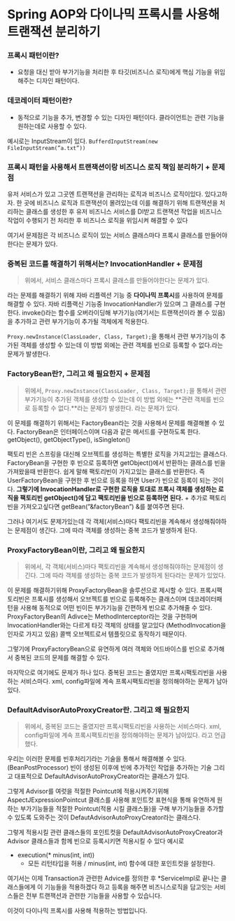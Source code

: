 # Spring AOP와 다이나믹 프록시를 사용해 트랜잭션 분리하기

### **프록시 패턴이란?**

- 요청을 대신 받아 부가기능을 처리한 후 타깃(비즈니스 로직)에게 핵심 기능을 위임해주는 디자인 패턴이다.

### **데코레이터 패턴이란?**

- 동적으로 기능을 추가, 변경할 수 있는 디자인 패턴이다. 클라이언트는 관련 기능을 원하는데로 사용할 수 있다.

예시로는 InputStream이 있다. `BufferdInputStream(new FileInputStream(”a.txt”))`

### **프록시 패턴을 사용해서 트랜잭션이랑 비즈니스 로직 책임 분리하기 + 문제점**

유저 서비스가 있고 그곳엔 트랜잭션을 관리하는 로직과 비즈니스 로직이있다. 있다고하자. 한 곳에 비즈니스 로직과 트랜잭션이 몰려있는데 이를 해결하기 위해 트랜잭션을 처리하는 클래스를 생성한 후 유저 비즈니스 서비스를 DI받고 트랜잭션 작업을 비즈니스 작업이 수행되기 전 처리한 후 비즈니스 로직을 위임시켜 해결할 수 있다

여기서 문제점은 각 비즈니스 로직이 있는 서비스 클래스마다 프록시 클래스를 만들어야한다는 문제가 있다.

### **중복된 코드를 해결하기 위해서는? InvocationHandler + 문제점**

> 위에서, 서비스 클래스마다 프록시 클래스를 만들어야한다는 문제가 있다.
> 

라는 문제를 해결하기 위해 자바 리플렉션 기능 중 **다이나믹 프록시**를 사용하여 문제를 해결할 수 있다. 자바 리플랙신 기능중 InvocationHandler가 있으며 그 클래스를 구현한다. invoke()라는 함수를 오버라이딩해 부가기능(여기서는 트랜잭션이라 볼 수 있음)을 추가하고 관련 부가기능이 추가될 객체에게 적용한다.  

`Proxy.newInstance(ClassLoader, Class, Target);`을 통해서 관련 부가기능이 추가된 객체를 생성할 수 있는데 이 방법 외에는 관련 객체를 빈으로 등록할 수 없다.라는 문제가 발생한다.

### FactoryBean란?, 그리고 왜 필요한지 + 문제점

> 위에서, `Proxy.newInstance(ClassLoader, Class, Target);`을 통해서 관련 부가기능이 추가된 객체를 생성할 수 있는데 이 방법 외에는 **관련 객체를 빈으로 등록할 수 없다.**라는 문제가 발생한다. 라는 문제가 있다.
> 

이 문제를 해결하기 위해서는 FactoryBean라는 것을 사용해서 문제를 해결해볼 수 있다. FactoryBean은 인터페이스이며 다음과 같은 메서드를 구현하도록 한다. getObject(), getObjectType(), isSingleton()

팩토리 빈은 스프링을 대신해 오브젝트를 생성하는 특별한 로직을 가지고있는 클래스다. FactoryBean을 구현한 후 빈으로 등록하면 getObject()에서 반환하는 클래스를 빈을 가져왔을때 반환한다. 쉽게 말해 팩토리빈이 가지고있는 클래스를 반환한다. 즉 UserFactoryBean을 구현한 후 빈으로 등록을 하면 User가 빈으로 등록이 되는 것이다. **그렇기에 InvocationHandler로 구현한 로직을 토대로 프록시 객체를 생성하는 로직을 팩토리빈 getObject()에 담고 팩토리빈을 빈으로 등록하면 된다.** + 추가로 팩토리빈을 가져오고싶다면 getBean(”&factoryBean”) &를 붙여주면 된다.

그러나 여기서도 문제가있는데 각 객체(서비스)마다 팩토리빈을 계속해서 생성해줘야하는 문제점이 생긴다. 그에 따라 객체를 생성하는 중복 코드가 발생하게 된다.

### ProxyFactoryBean이란, 그리고 왜 필요한지

> 위에서, 각 객체(서비스)마다 팩토리빈을 계속해서 생성해줘야하는 문제점이 생긴다. 그에 따라 객체를 생성하는 중복 코드가 발생하게 된다라는 문제가 있었다.
> 

이 문제를 해결하기위해 ProxyFactoryBean을 솔루션으로 제시할 수 있다. 프록시팩토리빈은 프록시를 생성해서 오브젝트를 빈으로 등록해주는 클래스이며 데코레이터패턴을 사용해 동적으로 어떤 빈이든 부가기능을 간편하게 빈으로 추가해줄 수 있다. ProxyFactoryBean의 Adivce는 MethodInterceptor라는 것을 구현하며 InvocationHandler와는 다르게 타깃 객체의 상태를 알고있다 (MethodInvocation을 인자로 가지고 있음) 콜백 오브젝트로서 템플릿으로 동작하기 때문이다.

그렇기에 ProxyFactoryBean으로 유연하게 여러 객체와 어드바이스를 빈으로 추가해서 중복된 코드의 문제를 해결할 수 있다. 

마지막으로 여기에도 문제가 하나 있다. 중복된 코드는 줄였지만 프록시팩토리빈을 사용하는 서비스마다. xml, config파일에 계속 프록시팩토리빈을 정의해야하는 문제가 남아있다.

### DefaultAdvisorAutoProxyCreator란. 그리고 왜 필요한지

> 위에서, 중복된 코드는 줄였지만 프록시팩토리빈을 사용하는 서비스마다. xml, config파일에 계속 프록시팩토리빈을 정의해야하는 문제가 남아있다. 라고 언급했다.
> 

우리는 이러한 문제를 빈후처리기라는 기술을 통해서 해결해볼 수 있다. (BeanPostProcessor) 빈이 생성된 이후에 빈에 추가적인 작업을 추가하는 기술 그리고 대표적으로 DefaultAdvisorAutoProxyCreator라는 클래스가 있다.

그렇게 Advisor를 여럿을 적절한 Pointcut에 적용시켜주기위해 AspectJExpressionPointcut 클래스를 사용해 포인트컷 표현식을 통해 유연하게 원하는 부가기능들을 적절한 Pointcut(적용 시킬 클래스들)을 구해 부가기능들을 추가할 수 있도록 도와주는 것이 DefautAdvisorAutoProxyCreator라는 클래스다.

그렇게 적용시킬 관련 클래스들의 포인트컷을 DefaultAdvisorAutoProxyCreator과 Advisor 클래스들과 함께 빈으로 등록시키면 적용시킬 수 있다 예시로

- execution(* minus(int, int))
    - 모든 리턴타입을 허용 / minus(int, int) 함수에 대한 포인트컷을 설정한다.

여기서는 이제 Transaction과 관련한 Advice를 정의한 후 *ServiceImpl로 끝나는 클래스들에게 이 기능들을 적용하겠다 하고 등록을 해주면 비즈니스로직을 담고잇는 서비스들은 전부 트랜잭션과 관련한 기능들을 사용할 수 있습니다. 

이것이 다이나믹 프록시를 사용해 적용하는 방법입니다.